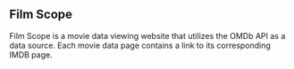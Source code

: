 ## Film Scope

Film Scope is a movie data viewing website that utilizes the OMDb API as a data source. Each movie data page contains a link to its corresponding IMDB page.